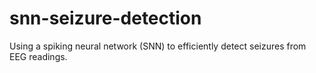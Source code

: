 # snn-seizure-detection
Using a spiking neural network (SNN) to efficiently detect seizures from EEG readings.
